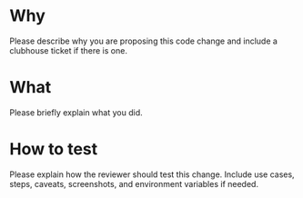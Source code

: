 # Why

Please describe why you are proposing this code change and include a clubhouse ticket if there is one.

# What

Please briefly explain what you did.

# How to test

Please explain how the reviewer should test this change. Include use cases, steps, caveats, screenshots, and environment variables if needed. 

